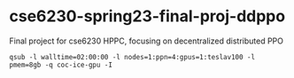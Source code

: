 # cse6230-spring23-final-proj-ddppo
Final project for cse6230 HPPC, focusing on decentralized distributed PPO

`qsub -l walltime=02:00:00 -l nodes=1:ppn=4:gpus=1:teslav100 -l pmem=8gb -q coc-ice-gpu -I`
